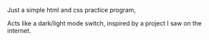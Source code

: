 Just a simple html and css practice program,

Acts like a dark/light mode switch, inspired by a project I saw on the internet.
